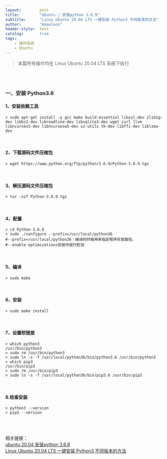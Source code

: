 ```yaml
---
layout:        post
title:         "Ubuntu | 安装python 3.6.9"
subtitle:      "Linux Ubuntu 20.04 LTS 一键安装 Python3 不同版本的方法"
author:        "Haauleon"
header-style:  text
catalog:       true
tags:
    - 操作系统
    - Ubuntu
---
```


> 本篇所有操作均在 Linux Ubuntu 20.04 LTS 系统下执行

<br>
<br>

### 一、安装 Python3.6
#### 1、安装依赖工具
```
> sudo apt-get install -y gcc make build-essential libssl-dev zlib1g-dev libbz2-dev libreadline-dev libsqlite3-dev wget curl llvm libncurses5-dev libncursesw5-dev xz-utils tk-dev libffi-dev liblzma-dev
```

<br>

#### 2、下载源码文件压缩包
```
> wget https://www.python.org/ftp/python/3.6.9/Python-3.6.9.tgz
```

<br>

#### 3、解压源码文件压缩包
```
> tar -xzf Python-3.6.9.tgz
```

<br>

#### 4、配置
```
> cd Python-3.6.9
> sudo ./configure --prefix=/usr/local/python36
#--prefix=/usr/local/python36：编译的时候用来指定程序存放路径。
#--enable-optimizations安装中就行检测
```

<br>

#### 5、编译
```
> sudo make
```

<br>

#### 6、安装
```
> sudo make install
```

<br>

#### 7、设置软链接
```
> which python3
/usr/bin/python3
> sudo rm /usr/bin/python3
> sudo ln -s -f /usr/local/python36/bin/python3.6 /usr/bin/python3
> which pip3
/usr/bin/pip3
> sudo rm /usr/bin/pip3
> sudo ln -s -f /usr/local/python36/bin/pip3.6 /usr/bin/pip3
```

<br>

#### 8.检查安装
```
> python3 --version
> pip3 --version
```

<br>
<br>

相关链接：    
[ubuntu 20.04 安装python 3.6.8](https://www.cnblogs.com/netflix/p/15026768.html)    
[Linux Ubuntu 20.04 LTS 一键安装 Python3 不同版本的方法](https://www.cnblogs.com/mxnote/p/16741568.html)

